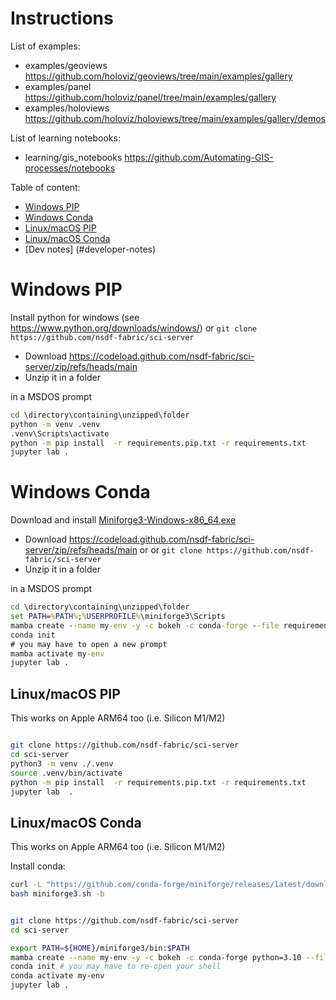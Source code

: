 # Instructions
 

List of examples:

- examples/geoviews      https://github.com/holoviz/geoviews/tree/main/examples/gallery
- examples/panel         https://github.com/holoviz/panel/tree/main/examples/gallery
- examples/holoviews     https://github.com/holoviz/holoviews/tree/main/examples/gallery/demos

List of learning notebooks:

- learning/gis_notebooks https://github.com/Automating-GIS-processes/notebooks

Table of content:

- [Windows PIP      ](#windows-pip)
- [Windows Conda    ](#windows-conda)
- [Linux/macOS PIP  ](#linux-macos-pip)
- [Linux/macOS Conda](#linux-macos-conda)
- [Dev notes]        (#developer-notes)


# Windows PIP

Install python for windows (see https://www.python.org/downloads/windows/) or `git clone https://github.com/nsdf-fabric/sci-server`

- Download https://codeload.github.com/nsdf-fabric/sci-server/zip/refs/heads/main
- Unzip it in a folder

in a MSDOS prompt

```bat
cd \directory\containing\unzipped\folder
python -m venv .venv
.venv\Scripts\activate
python -m pip install  -r requirements.pip.txt -r requirements.txt
jupyter lab .
```

# Windows Conda

Download and install [Miniforge3-Windows-x86_64.exe](https://github.com/conda-forge/miniforge/releases/latest/download/Miniforge3-Windows-x86_64.exe)

- Download https://codeload.github.com/nsdf-fabric/sci-server/zip/refs/heads/main or or `git clone https://github.com/nsdf-fabric/sci-server`
- Unzip it in a folder

in a MSDOS prompt

```bat
cd \directory\containing\unzipped\folder
set PATH=%PATH%;%USERPROFILE%\miniforge3\Scripts
mamba create --name my-env -y -c bokeh -c conda-forge --file requirements.conda.txt --file requirements.txt
conda init
# you may have to open a new prompt
mamba activate my-env
jupyter lab .
```

## Linux/macOS PIP 

This works on Apple ARM64 too (i.e. Silicon M1/M2)

```bash

git clone https://github.com/nsdf-fabric/sci-server
cd sci-server
python3 -m venv ./.venv
source .venv/bin/activate
python -m pip install  -r requirements.pip.txt -r requirements.txt
jupyter lab  .
```

## Linux/macOS Conda

This works on Apple ARM64 too (i.e. Silicon M1/M2)

Install conda:

```bash
curl -L "https://github.com/conda-forge/miniforge/releases/latest/download/Miniforge3-$(uname)-$(uname -m).sh" -o miniforge3.sh 
bash miniforge3.sh -b
```

```bash

git clone https://github.com/nsdf-fabric/sci-server
cd sci-server

export PATH=${HOME}/miniforge3/bin:$PATH
mamba create --name my-env -y -c bokeh -c conda-forge python=3.10 --file requirements.conda.txt --file requirements.txt
conda init # you may have to re-open your shell 
conda activate my-env
jupyter lab .
```

